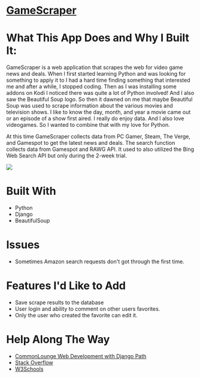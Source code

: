 # [GameScraper](https://mighty-oasis-10011.herokuapp.com/)
# What This App Does and Why I Built It:
GameScraper is a web application that scrapes the web for video game news and deals. When I first started learning Python and was looking for something to apply it to I had a hard time finding something that interested me and after a while, I stopped coding. Then as I was installing some addons on Kodi I noticed there was quite a lot of Python involved! And I also saw the Beautiful Soup logo. So then it dawned on me that maybe Beautiful Soup was used to scrape information about the various movies and television shows. I like to know the day, month, and year a movie came out or an episode of a show first aired. I really do enjoy data. And I also love videogames. So I wanted to combine that with my love for Python.

At this time GameScraper collects data from PC Gamer, Steam, The Verge, and Gamespot to get the latest news and deals. The search function collects data from Gamespot and RAWG API. It used to also utilized the Bing Web Search API but only during the 2-week trial.




![](https://raw.githubusercontent.com/TR-1000/my_portfolio/master/projects/static/img/project3.png)


# Built With
* Python
* Django
* BeautifulSoup


# Issues
* Sometimes Amazon search requests don't got through the first time.


# Features I'd Like to Add
* Save scrape results to the database
* User login and ability to comment on other users favorites.
* Only the user who created the favorite can edit it.


# Help Along The Way
* [CommonLounge Web Development with Django Path](https://https://www.commonlounge.com//)
* [Stack Overflow](https://stackoverflow.com/)
* [W3Schools](https://www.w3schools.com/howto/howto_css_tooltip.asp)
